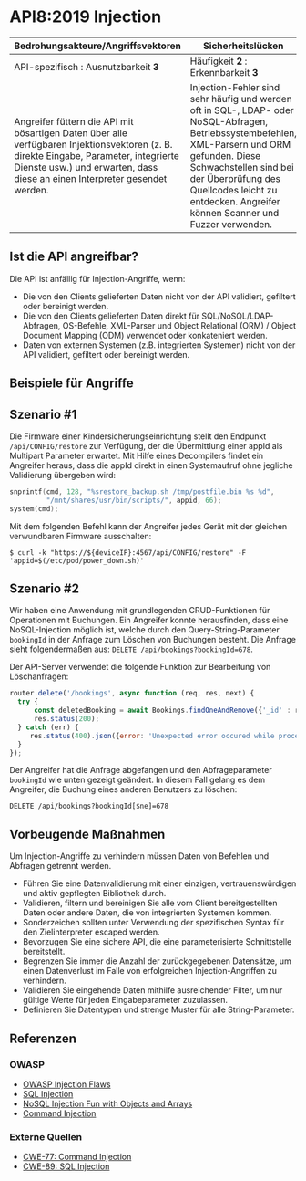 API8:2019 Injection
===================

| Bedrohungsakteure/Angriffsvektoren | Sicherheitslücken | Auswirkungen |
| - | - | - |
| API-spezifisch : Ausnutzbarkeit **3** | Häufigkeit **2** : Erkennbarkeit **3** | Komplexität **3** : Unternehmensspezifisch |
| Angreifer füttern die API mit bösartigen Daten über alle verfügbaren Injektionsvektoren (z. B. direkte Eingabe, Parameter, integrierte Dienste usw.) und erwarten, dass diese an einen Interpreter gesendet werden. | Injection-Fehler sind sehr häufig und werden oft in SQL-, LDAP- oder NoSQL-Abfragen, Betriebssystembefehlen, XML-Parsern und ORM gefunden. Diese Schwachstellen sind bei der Überprüfung des Quellcodes leicht zu entdecken. Angreifer können Scanner und Fuzzer verwenden. | Ein "Injection"-Angriff kann zur Offenlegung von Informationen und zum Datenverlust führen. Es kann auch zu DoS oder einer vollständigen Übernahme des Hosts kommen. |

## Ist die API angreifbar?

Die API ist anfällig für Injection-Angriffe, wenn:

* Die von den Clients gelieferten Daten nicht von der API validiert, gefiltert oder bereinigt werden.
* Die von den Clients gelieferten Daten direkt für SQL/NoSQL/LDAP-Abfragen, OS-Befehle, XML-Parser und Object Relational (ORM) / Object Document Mapping (ODM) verwendet oder konkateniert werden.
* Daten von externen Systemen (z.B. integrierten Systemen) nicht von der API validiert, gefiltert oder bereinigt werden.

## Beispiele für Angriffe

## Szenario #1

Die Firmware einer Kindersicherungseinrichtung stellt den Endpunkt
`/api/CONFIG/restore` zur Verfügung, der die Übermittlung einer appId als Multipart
Parameter erwartet. Mit Hilfe eines Decompilers findet ein Angreifer heraus, dass die appId
direkt in einen Systemaufruf ohne jegliche Validierung übergeben wird:

```c
snprintf(cmd, 128, "%srestore_backup.sh /tmp/postfile.bin %s %d",
         "/mnt/shares/usr/bin/scripts/", appid, 66);
system(cmd);
```

Mit dem folgenden Befehl kann der Angreifer jedes Gerät mit der gleichen
verwundbaren Firmware ausschalten:

```
$ curl -k "https://${deviceIP}:4567/api/CONFIG/restore" -F 'appid=$(/etc/pod/power_down.sh)'
```

## Szenario #2

Wir haben eine Anwendung mit grundlegenden CRUD-Funktionen für Operationen mit
Buchungen. Ein Angreifer konnte herausfinden, dass eine NoSQL-Injection möglich ist, welche
durch den Query-String-Parameter `bookingId` in der Anfrage zum Löschen von Buchungen besteht. Die Anfrage sieht folgendermaßen aus: `DELETE /api/bookings?bookingId=678`.

Der API-Server verwendet die folgende Funktion zur Bearbeitung von Löschanfragen:

```javascript
router.delete('/bookings', async function (req, res, next) {
  try {
      const deletedBooking = await Bookings.findOneAndRemove({'_id' : req.query.bookingId});
      res.status(200);
  } catch (err) {
     res.status(400).json({error: 'Unexpected error occured while processing a request'});
  }
});
```

Der Angreifer hat die Anfrage abgefangen und den Abfrageparameter `bookingId` wie unten gezeigt geändert. In diesem Fall gelang es dem Angreifer, die Buchung eines anderen Benutzers zu löschen:

```
DELETE /api/bookings?bookingId[$ne]=678
```

## Vorbeugende Maßnahmen

Um Injection-Angriffe zu verhindern müssen Daten von Befehlen und Abfragen getrennt werden.

* Führen Sie eine Datenvalidierung mit einer einzigen, vertrauenswürdigen und aktiv gepflegten
Bibliothek durch.
* Validieren, filtern und bereinigen Sie alle vom Client bereitgestellten Daten oder andere Daten, die
von integrierten Systemen kommen.
* Sonderzeichen sollten unter Verwendung der spezifischen Syntax für den Zielinterpreter
escaped werden.
* Bevorzugen Sie eine sichere API, die eine parameterisierte Schnittstelle bereitstellt.
* Begrenzen Sie immer die Anzahl der zurückgegebenen Datensätze, um einen Datenverlust im Falle von erfolgreichen Injection-Angriffen zu verhindern.
* Validieren Sie eingehende Daten mithilfe ausreichender Filter, um nur gültige Werte für jeden Eingabeparameter zuzulassen.
* Definieren Sie Datentypen und strenge Muster für alle String-Parameter.

## Referenzen

### OWASP

* [OWASP Injection Flaws][1]
* [SQL Injection][2]
* [NoSQL Injection Fun with Objects and Arrays][3]
* [Command Injection][4]

### Externe Quellen

* [CWE-77: Command Injection][5]
* [CWE-89: SQL Injection][6]

[1]: https://www.owasp.org/index.php/Injection_Flaws
[2]: https://www.owasp.org/index.php/SQL_Injection
[3]: https://www.owasp.org/images/e/ed/GOD16-NOSQL.pdf
[4]: https://www.owasp.org/index.php/Command_Injection
[5]: https://cwe.mitre.org/data/definitions/77.html
[6]: https://cwe.mitre.org/data/definitions/89.html

